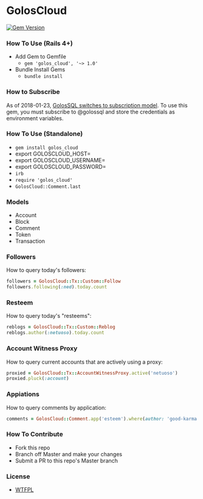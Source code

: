 # GolosCloud

[![Gem Version](https://badge.fury.io/rb/golos_cloud.svg)](https://badge.fury.io/rb/golos_cloud)

### How To Use (Rails 4+)
- Add Gem to Gemfile
	*	`gem 'golos_cloud', '~> 1.0'`
- Bundle Install Gems
	* `bundle install`
  
### How to Subscribe

As of 2018-01-23, [GolosSQL switches to subscription model](https://golos.io/golossql/@arcange/golossql-perekhodit-na-model-podpiski).  To use this gem, you must subscribe to @golossql and store the credentials as environment variables.

### How To Use (Standalone)
- `gem install golos_cloud`
- export GOLOSCLOUD_HOST=<your steemsql host>
- export GOLOSCLOUD_USERNAME=<your steemsql username>
- export GOLOSCLOUD_PASSWORD=<your steemsql password>
- `irb`
- `require 'golos_cloud'`
- `GolosCloud::Comment.last`

### Models
- Account
- Block
- Comment
- Token
- Transaction

### Followers

How to query today's followers:

```ruby
followers = GolosCloud::Tx::Custom::Follow
followers.following(:ned).today.count
```

### Resteem

How to query today's "resteems":

```ruby
reblogs = GolosCloud::Tx::Custom::Reblog
reblogs.author(:netuoso).today.count
```

### Account Witness Proxy

How to query current accounts that are actively using a proxy:

```ruby
proxied = GolosCloud::Tx::AccountWitnessProxy.active('netuoso')
proxied.pluck(:account)
```

### Appiations

How to query comments by application:

```ruby
comments = GolosCloud::Comment.app('esteem').where(author: 'good-karma')
```

### How To Contribute
- Fork this repo
- Branch off Master and make your changes
- Submit a PR to this repo's Master branch

### License
- [WTFPL](LICENSE.txt)
